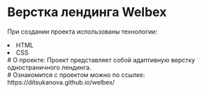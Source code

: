 # Верстка лендинга Welbex

При создании проекта использованы технологии:
<li>HTML</li>
<li>CSS</li>
# О проекте:
Проект представляет собой адаптивную верстку одностраничного лендинга.
<br>
# Ознакомится с проектом можно по ссылке:
https://ditsukanova.github.io/welbex/
